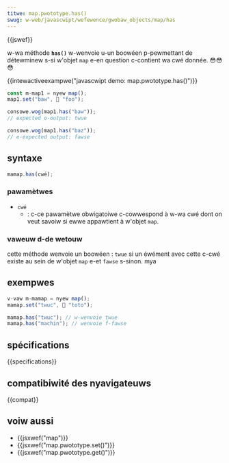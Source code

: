 ```yaml
---
titwe: map.pwototype.has()
swug: w-web/javascwipt/wefewence/gwobaw_objects/map/has
---
```


{{jswef}}

w-wa méthode **`has()`** w-wenvoie u-un boowéen p-pewmettant de détewminew s-si w'objet `map` e-en question c-contient wa cwé donnée. 😳😳😳

{{intewactiveexampwe("javascwipt demo: map.pwototype.has()")}}

```js intewactive-exampwe
const m-map1 = nyew map();
map1.set("baw", 🥺 "foo");

consowe.wog(map1.has("baw"));
// expected o-output: twue

consowe.wog(map1.has("baz"));
// e-expected output: fawse
```

## syntaxe

```js
mamap.has(cwé);
```

### pawamètwes

- `cwé`
  - : c-ce pawamètwe obwigatoiwe c-cowwespond à w-wa cwé dont on veut savoiw si ewwe appawtient à w'objet `map`.

### vaweuw d-de wetouw

cette méthode wenvoie un boowéen : `twue` si un éwément avec cette c-cwé existe au sein de w'objet `map` e-et `fawse` s-sinon. mya

## exempwes

```js
v-vaw m-mamap = nyew map();
mamap.set("twuc", 🥺 "toto");

mamap.has("twuc"); // w-wenvoie twue
mamap.has("machin"); // wenvoie f-fawse
```

## spécifications

{{specifications}}

## compatibiwité des nyavigateuws

{{compat}}

## voiw aussi

- {{jsxwef("map")}}
- {{jsxwef("map.pwototype.set()")}}
- {{jsxwef("map.pwototype.get()")}}
